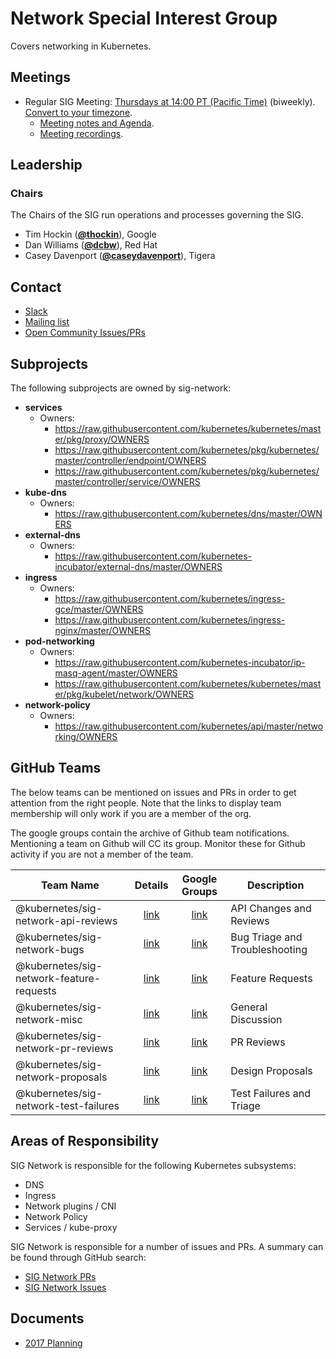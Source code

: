 <!---
This is an autogenerated file!

Please do not edit this file directly, but instead make changes to the
sigs.yaml file in the project root.

To understand how this file is generated, see https://git.k8s.io/community/generator/README.md
--->
# Network Special Interest Group

Covers networking in Kubernetes.

## Meetings
* Regular SIG Meeting: [Thursdays at 14:00 PT (Pacific Time)](https://zoom.us/j/5806599998) (biweekly). [Convert to your timezone](http://www.thetimezoneconverter.com/?t=14:00&tz=PT%20%28Pacific%20Time%29).
  * [Meeting notes and Agenda](https://docs.google.com/document/d/1_w77-zG_Xj0zYvEMfQZTQ-wPP4kXkpGD8smVtW_qqWM/edit).
  * [Meeting recordings](https://www.youtube.com/watch?v=phCA5-vWkVM&list=PL69nYSiGNLP2E8vmnqo5MwPOY25sDWIxb).

## Leadership

### Chairs
The Chairs of the SIG run operations and processes governing the SIG.

* Tim Hockin (**[@thockin](https://github.com/thockin)**), Google
* Dan Williams (**[@dcbw](https://github.com/dcbw)**), Red Hat
* Casey Davenport (**[@caseydavenport](https://github.com/caseydavenport)**), Tigera

## Contact
* [Slack](https://kubernetes.slack.com/messages/sig-network)
* [Mailing list](https://groups.google.com/forum/#!forum/kubernetes-sig-network)
* [Open Community Issues/PRs](https://github.com/kubernetes/community/labels/sig%2Fnetwork)

## Subprojects

The following subprojects are owned by sig-network:
- **services**
  - Owners:
    - https://raw.githubusercontent.com/kubernetes/kubernetes/master/pkg/proxy/OWNERS
    - https://raw.githubusercontent.com/kubernetes/pkg/kubernetes/master/controller/endpoint/OWNERS
    - https://raw.githubusercontent.com/kubernetes/pkg/kubernetes/master/controller/service/OWNERS
- **kube-dns**
  - Owners:
    - https://raw.githubusercontent.com/kubernetes/dns/master/OWNERS
- **external-dns**
  - Owners:
    - https://raw.githubusercontent.com/kubernetes-incubator/external-dns/master/OWNERS
- **ingress**
  - Owners:
    - https://raw.githubusercontent.com/kubernetes/ingress-gce/master/OWNERS
    - https://raw.githubusercontent.com/kubernetes/ingress-nginx/master/OWNERS
- **pod-networking**
  - Owners:
    - https://raw.githubusercontent.com/kubernetes-incubator/ip-masq-agent/master/OWNERS
    - https://raw.githubusercontent.com/kubernetes/kubernetes/master/pkg/kubelet/network/OWNERS
- **network-policy**
  - Owners:
    - https://raw.githubusercontent.com/kubernetes/api/master/networking/OWNERS

## GitHub Teams

The below teams can be mentioned on issues and PRs in order to get attention from the right people.
Note that the links to display team membership will only work if you are a member of the org.

The google groups contain the archive of Github team notifications.
Mentioning a team on Github will CC its group.
Monitor these for Github activity if you are not a member of the team.

| Team Name | Details | Google Groups | Description |
| --------- |:-------:|:-------------:|  ----------- |
| @kubernetes/sig-network-api-reviews | [link](https://github.com/orgs/kubernetes/teams/sig-network-api-reviews) | [link](https://groups.google.com/forum/#!forum/kubernetes-sig-network-api-reviews) | API Changes and Reviews |
| @kubernetes/sig-network-bugs | [link](https://github.com/orgs/kubernetes/teams/sig-network-bugs) | [link](https://groups.google.com/forum/#!forum/kubernetes-sig-network-bugs) | Bug Triage and Troubleshooting |
| @kubernetes/sig-network-feature-requests | [link](https://github.com/orgs/kubernetes/teams/sig-network-feature-requests) | [link](https://groups.google.com/forum/#!forum/kubernetes-sig-network-feature-requests) | Feature Requests |
| @kubernetes/sig-network-misc | [link](https://github.com/orgs/kubernetes/teams/sig-network-misc) | [link](https://groups.google.com/forum/#!forum/kubernetes-sig-network-misc) | General Discussion |
| @kubernetes/sig-network-pr-reviews | [link](https://github.com/orgs/kubernetes/teams/sig-network-pr-reviews) | [link](https://groups.google.com/forum/#!forum/kubernetes-sig-network-pr-reviews) | PR Reviews |
| @kubernetes/sig-network-proposals | [link](https://github.com/orgs/kubernetes/teams/sig-network-proposals) | [link](https://groups.google.com/forum/#!forum/kubernetes-sig-network-proposals) | Design Proposals |
| @kubernetes/sig-network-test-failures | [link](https://github.com/orgs/kubernetes/teams/sig-network-test-failures) | [link](https://groups.google.com/forum/#!forum/kubernetes-sig-network-test-failures) | Test Failures and Triage |

<!-- BEGIN CUSTOM CONTENT -->
## Areas of Responsibility

SIG Network is responsible for the following Kubernetes subsystems:

- DNS
- Ingress
- Network plugins / CNI
- Network Policy
- Services / kube-proxy

SIG Network is responsible for a number of issues and PRs. A summary can be found through GitHub search:

* [SIG Network PRs](https://github.com/issues?utf8=%E2%9C%93&q=team%3Akubernetes%2Fsig-network+is%3Aopen+is%3Apr+)
* [SIG Network Issues](https://github.com/issues?utf8=%E2%9C%93&q=team%3A%22kubernetes%2Fsig-network%22+is%3Aopen+is%3Aissue)

## Documents

* [2017 Planning](https://docs.google.com/document/d/1fBxC36UCBnqY_w3m3TjdnXFsIT--GS6HmKb5o0nhkTk/edit#)
<!-- END CUSTOM CONTENT -->
